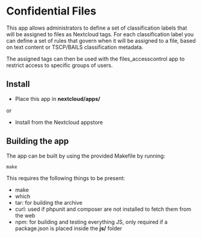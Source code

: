 <!--
  - SPDX-FileCopyrightText: 2023 Nextcloud GmbH and Nextcloud contributors
  - SPDX-License-Identifier: AGPL-3.0-or-later
-->
# Confidential Files

This app allows administrators to define a set of classification labels that will be assigned to files as Nextcloud tags.
For each classification label you can define a set of rules that govern when it will be assigned to a file,
based on text content or TSCP/BAILS classification metadata.

The assigned tags can then be used with the files_accesscontrol app to restrict access to specific groups of users.


## Install
* Place this app in **nextcloud/apps/**

or

* Install from the Nextcloud appstore

## Building the app

The app can be built by using the provided Makefile by running:

    make

This requires the following things to be present:
* make
* which
* tar: for building the archive
* curl: used if phpunit and composer are not installed to fetch them from the web
* npm: for building and testing everything JS, only required if a package.json is placed inside the **js/** folder
